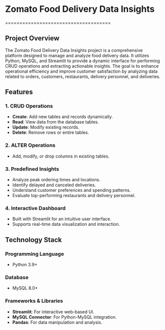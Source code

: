 # Zomato Food Delivery Data Insights
=====================================

## Project Overview

The Zomato Food Delivery Data Insights project is a comprehensive platform designed to manage and analyze food delivery data. It utilizes Python, MySQL, and Streamlit to provide a dynamic interface for performing CRUD operations and extracting actionable insights. The goal is to enhance operational efficiency and improve customer satisfaction by analyzing data related to orders, customers, restaurants, delivery personnel, and deliveries.

## Features

### 1. CRUD Operations

* **Create**: Add new tables and records dynamically.
* **Read**: View data from the database tables.
* **Update**: Modify existing records.
* **Delete**: Remove rows or entire tables.

### 2. ALTER Operations

* Add, modify, or drop columns in existing tables.

### 3. Predefined Insights

* Analyze peak ordering times and locations.
* Identify delayed and canceled deliveries.
* Understand customer preferences and spending patterns.
* Evaluate top-performing restaurants and delivery personnel.

### 4. Interactive Dashboard

* Built with Streamlit for an intuitive user interface.
* Supports real-time data visualization and interaction.

## Technology Stack

### Programming Language

* Python 3.9+

### Database

* MySQL 8.0+

### Frameworks & Libraries

* **Streamlit**: For interactive web-based UI.
* **MySQL Connector**: For Python-MySQL integration.
* **Pandas**: For data manipulation and analysis.
